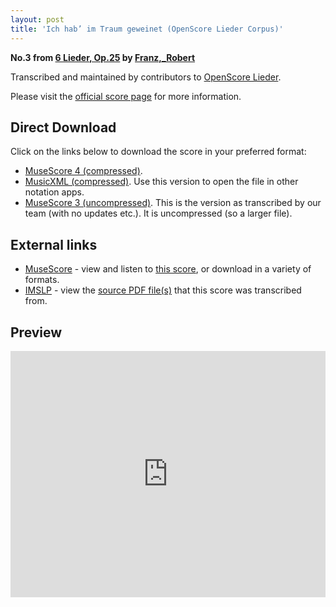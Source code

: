 ```yaml
---
layout: post
title: 'Ich hab’ im Traum geweinet (OpenScore Lieder Corpus)'
---
```


__No.3 from [6 Lieder, Op.25](https://fourscoreandmore.org/openscore/lieder/Franz,_Robert/6_Lieder,_Op.25/) by [Franz,_Robert](https://fourscoreandmore.org/openscore/lieder/Franz,_Robert)__

Transcribed and maintained by contributors to [OpenScore Lieder].

Please visit the [official score page] for more information.

[official score page]: https://musescore.com/openscore-lieder-corpus/scores/6812631
[OpenScore Lieder]: https://musescore.com/openscore-lieder-corpus

## Direct Download

Click on the links below to download the score in your preferred format:
- [MuseScore 4 (compressed)](https://github.com/openscore/lieder/blob/main/scores/Franz,_Robert/6_Lieder,_Op.25/3_Ich_hab’_im_Traum_geweinet/lc6812631.mscz?raw=true).
- [MusicXML (compressed)](https://github.com/openscore/lieder/blob/main/scores/Franz,_Robert/6_Lieder,_Op.25/3_Ich_hab’_im_Traum_geweinet/lc6812631.mxl?raw=true). Use this version to open the file in other notation apps.
- [MuseScore 3 (uncompressed)](https://github.com/openscore/lieder/blob/main/scores/Franz,_Robert/6_Lieder,_Op.25/3_Ich_hab’_im_Traum_geweinet/lc6812631.mscx?raw=true). This is the version as transcribed by our team (with no updates etc.). It is uncompressed (so a larger file).

## External links

- [MuseScore] - view and listen to [this score][MuseScore], or download in a variety of formats.
- [IMSLP] - view the [source PDF file(s)][IMSLP] that this score was transcribed from.

[MuseScore]: https://musescore.com/score/6812631
[IMSLP]: https://imslp.org/wiki/Special:ReverseLookup/97777

## Preview

<iframe width="100%" height="394" src="https://musescore.com/openscore-lieder-corpus/scores/6812631/embed" frameborder="0" allowfullscreen allow="autoplay; fullscreen"></iframe>
